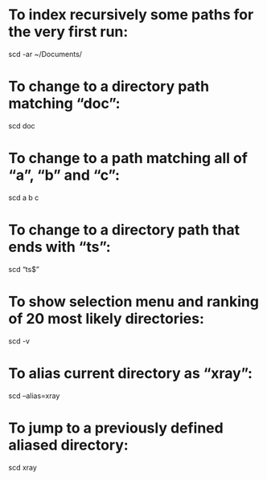 To index recursively some paths for the very first run:
=======================================================

scd -ar ~/Documents/

To change to a directory path matching “doc”:
=============================================

scd doc

To change to a path matching all of “a”, “b” and “c”:
=====================================================

scd a b c

To change to a directory path that ends with “ts”:
==================================================

scd “ts$”

To show selection menu and ranking of 20 most likely directories:
=================================================================

scd -v

To alias current directory as “xray”:
=====================================

scd –alias=xray

To jump to a previously defined aliased directory:
==================================================

scd xray
